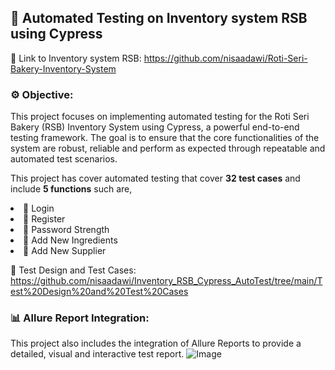 ## 🔧 Automated Testing on Inventory system RSB using Cypress

🔗 Link to Inventory system RSB: https://github.com/nisaadawi/Roti-Seri-Bakery-Inventory-System 

### ⚙️ Objective:
This project focuses on implementing automated testing for the Roti Seri Bakery (RSB) Inventory System using Cypress, 
a powerful end-to-end testing framework. The goal is to ensure that the core functionalities of the system 
are robust, reliable and perform as expected through repeatable and automated test scenarios.

This project has cover automated testing that cover **32 test cases** and include **5 functions** such are,
<li>🔐 Login
<li>📝 Register
<li>🔑 Password Strength
<li>🧂 Add New Ingredients
<li>🚚 Add New Supplier
  
📁 Test Design and Test Cases: https://github.com/nisaadawi/Inventory_RSB_Cypress_AutoTest/tree/main/Test%20Design%20and%20Test%20Cases

### 📊 Allure Report Integration:
This project also includes the integration of Allure Reports to provide a detailed, visual and interactive test report.
![Image](https://github.com/user-attachments/assets/aac8bf2c-0e32-458c-b0e6-7e1c85abb93f)
